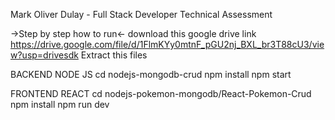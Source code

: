 Mark Oliver Dulay - Full Stack Developer Technical Assessment

->Step by step how to run<-
download this google drive link
https://drive.google.com/file/d/1FlmKYy0mtnF_pGU2nj_BXL_br3T88cU3/view?usp=drivesdk
Extract this files 

BACKEND NODE JS
cd nodejs-mongodb-crud
npm install
npm start

FRONTEND REACT
cd nodejs-pokemon-mongodb/React-Pokemon-Crud
npm install
npm run dev
